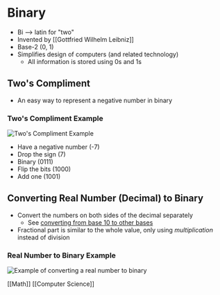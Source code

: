 # Binary

- Bi --> latin for "two"
- Invented by [[Gottfried Wilhelm Leibniz]]
- Base-2 (0, 1)
- Simplifies design of computers (and related technology)
  - All information is stored using 0s and 1s

## Two's Compliment

- An easy way to represent a negative number in binary

### Two's Compliment Example

![Two's Compliment Example](/assets/second-brain/2020-09-17-16-56-19.png)

- Have a negative number (-7)
- Drop the sign (7)
- Binary (0111)
- Flip the bits (1000)
- Add one (1001)

## Converting Real Number (Decimal) to Binary

- Convert the numbers on both sides of the decimal separately
  - See [converting from base 10 to other bases](/second-brain/decimal#converting-from-Base-10-to-Other-Bases)
- Fractional part is similar to the whole value, only using _multiplication_ instead of division

### Real Number to Binary Example

![Example of converting a real number to binary](/assets/second-brain/2020-09-17-14-42-35.png)

[[Math]] [[Computer Science]]


